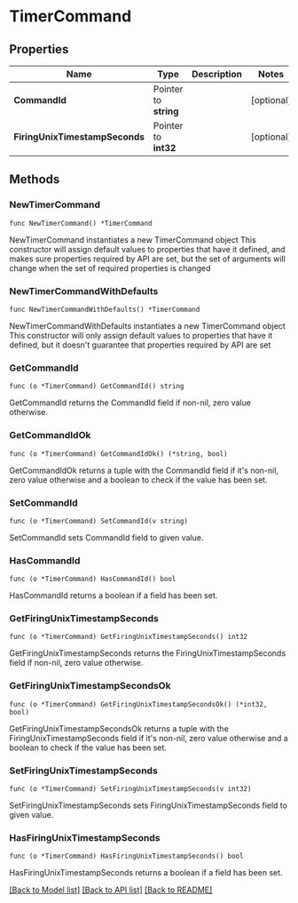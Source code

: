 # TimerCommand

## Properties

Name | Type | Description | Notes
------------ | ------------- | ------------- | -------------
**CommandId** | Pointer to **string** |  | [optional] 
**FiringUnixTimestampSeconds** | Pointer to **int32** |  | [optional] 

## Methods

### NewTimerCommand

`func NewTimerCommand() *TimerCommand`

NewTimerCommand instantiates a new TimerCommand object
This constructor will assign default values to properties that have it defined,
and makes sure properties required by API are set, but the set of arguments
will change when the set of required properties is changed

### NewTimerCommandWithDefaults

`func NewTimerCommandWithDefaults() *TimerCommand`

NewTimerCommandWithDefaults instantiates a new TimerCommand object
This constructor will only assign default values to properties that have it defined,
but it doesn't guarantee that properties required by API are set

### GetCommandId

`func (o *TimerCommand) GetCommandId() string`

GetCommandId returns the CommandId field if non-nil, zero value otherwise.

### GetCommandIdOk

`func (o *TimerCommand) GetCommandIdOk() (*string, bool)`

GetCommandIdOk returns a tuple with the CommandId field if it's non-nil, zero value otherwise
and a boolean to check if the value has been set.

### SetCommandId

`func (o *TimerCommand) SetCommandId(v string)`

SetCommandId sets CommandId field to given value.

### HasCommandId

`func (o *TimerCommand) HasCommandId() bool`

HasCommandId returns a boolean if a field has been set.

### GetFiringUnixTimestampSeconds

`func (o *TimerCommand) GetFiringUnixTimestampSeconds() int32`

GetFiringUnixTimestampSeconds returns the FiringUnixTimestampSeconds field if non-nil, zero value otherwise.

### GetFiringUnixTimestampSecondsOk

`func (o *TimerCommand) GetFiringUnixTimestampSecondsOk() (*int32, bool)`

GetFiringUnixTimestampSecondsOk returns a tuple with the FiringUnixTimestampSeconds field if it's non-nil, zero value otherwise
and a boolean to check if the value has been set.

### SetFiringUnixTimestampSeconds

`func (o *TimerCommand) SetFiringUnixTimestampSeconds(v int32)`

SetFiringUnixTimestampSeconds sets FiringUnixTimestampSeconds field to given value.

### HasFiringUnixTimestampSeconds

`func (o *TimerCommand) HasFiringUnixTimestampSeconds() bool`

HasFiringUnixTimestampSeconds returns a boolean if a field has been set.


[[Back to Model list]](../README.md#documentation-for-models) [[Back to API list]](../README.md#documentation-for-api-endpoints) [[Back to README]](../README.md)


